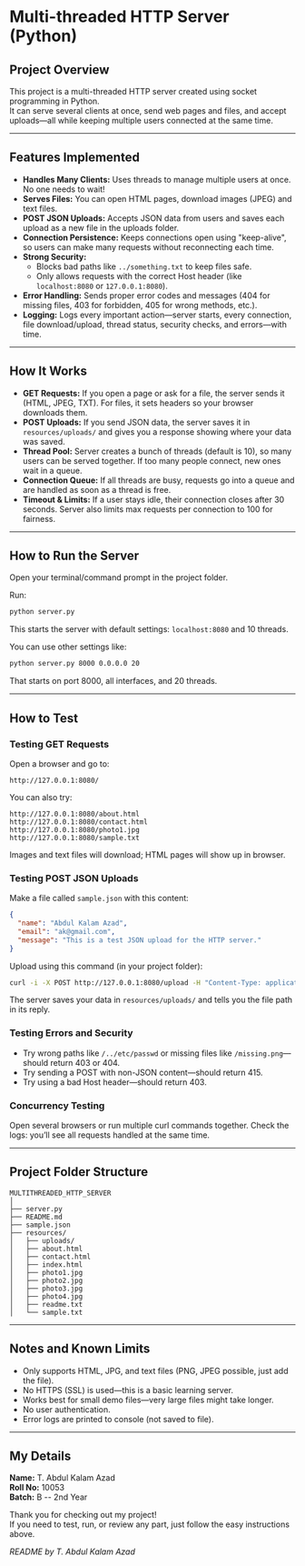 # Multi-threaded HTTP Server (Python)

## Project Overview
This project is a multi-threaded HTTP server created using socket programming in Python.  
It can serve several clients at once, send web pages and files, and accept uploads—all while keeping multiple users connected at the same time.

---

## Features Implemented

- **Handles Many Clients:** Uses threads to manage multiple users at once. No one needs to wait!
- **Serves Files:** You can open HTML pages, download images (JPEG) and text files.
- **POST JSON Uploads:** Accepts JSON data from users and saves each upload as a new file in the uploads folder.
- **Connection Persistence:** Keeps connections open using "keep-alive", so users can make many requests without reconnecting each time.
- **Strong Security:**
  - Blocks bad paths like `../something.txt` to keep files safe.
  - Only allows requests with the correct Host header (like `localhost:8080` or `127.0.0.1:8080`).
- **Error Handling:** Sends proper error codes and messages (404 for missing files, 403 for forbidden, 405 for wrong methods, etc.).
- **Logging:** Logs every important action—server starts, every connection, file download/upload, thread status, security checks, and errors—with time.

---

## How It Works

- **GET Requests:** If you open a page or ask for a file, the server sends it (HTML, JPEG, TXT). For files, it sets headers so your browser downloads them.
- **POST Uploads:** If you send JSON data, the server saves it in `resources/uploads/` and gives you a response showing where your data was saved.
- **Thread Pool:** Server creates a bunch of threads (default is 10), so many users can be served together. If too many people connect, new ones wait in a queue.
- **Connection Queue:** If all threads are busy, requests go into a queue and are handled as soon as a thread is free.
- **Timeout & Limits:** If a user stays idle, their connection closes after 30 seconds. Server also limits max requests per connection to 100 for fairness.

---

## How to Run the Server

Open your terminal/command prompt in the project folder.

Run:
```bash
python server.py
```
This starts the server with default settings: `localhost:8080` and 10 threads.

You can use other settings like:
```bash
python server.py 8000 0.0.0.0 20
```
That starts on port 8000, all interfaces, and 20 threads.

---

## How to Test

### Testing GET Requests

Open a browser and go to:
```
http://127.0.0.1:8080/
```
You can also try:
```
http://127.0.0.1:8080/about.html
http://127.0.0.1:8080/contact.html
http://127.0.0.1:8080/photo1.jpg
http://127.0.0.1:8080/sample.txt
```
Images and text files will download; HTML pages will show up in browser.

### Testing POST JSON Uploads

Make a file called `sample.json` with this content:
```json
{
  "name": "Abdul Kalam Azad",
  "email": "ak@gmail.com",
  "message": "This is a test JSON upload for the HTTP server."
}
```
Upload using this command (in your project folder):
```bash
curl -i -X POST http://127.0.0.1:8080/upload -H "Content-Type: application/json" -d @sample.json
```
The server saves your data in `resources/uploads/` and tells you the file path in its reply.

### Testing Errors and Security

- Try wrong paths like `/../etc/passwd` or missing files like `/missing.png`—should return 403 or 404.
- Try sending a POST with non-JSON content—should return 415.
- Try using a bad Host header—should return 403.

### Concurrency Testing

Open several browsers or run multiple curl commands together. Check the logs: you’ll see all requests handled at the same time.

---

## Project Folder Structure

```
MULTITHREADED_HTTP_SERVER
│
├── server.py
├── README.md
├── sample.json
├── resources/
│   ├── uploads/
│   ├── about.html
│   ├── contact.html
│   ├── index.html
│   ├── photo1.jpg
│   ├── photo2.jpg
│   ├── photo3.jpg
│   ├── photo4.jpg
│   ├── readme.txt
│   └── sample.txt
```

---

## Notes and Known Limits

- Only supports HTML, JPG, and text files (PNG, JPEG possible, just add the file).
- No HTTPS (SSL) is used—this is a basic learning server.
- Works best for small demo files—very large files might take longer.
- No user authentication.
- Error logs are printed to console (not saved to file).

---

## My Details

**Name:** T. Abdul Kalam Azad  
**Roll No:** 10053  
**Batch:** B -- 2nd Year


Thank you for checking out my project!  
If you need to test, run, or review any part, just follow the easy instructions above.

*README by T. Abdul Kalam Azad*
